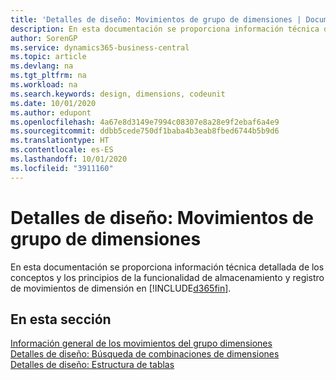 ```yaml
---
title: 'Detalles de diseño: Movimientos de grupo de dimensiones | Documentos de Microsoft'
description: En esta documentación se proporciona información técnica detallada de los conceptos y los principios que se usan para rediseñar la característica de almacenamiento y registro de movimientos de dimensión.
author: SorenGP
ms.service: dynamics365-business-central
ms.topic: article
ms.devlang: na
ms.tgt_pltfrm: na
ms.workload: na
ms.search.keywords: design, dimensions, codeunit
ms.date: 10/01/2020
ms.author: edupont
ms.openlocfilehash: 4a67e8d3149e7994c08307e8a28e9f2ebaf6a4e9
ms.sourcegitcommit: ddbb5cede750df1baba4b3eab8fbed6744b5b9d6
ms.translationtype: HT
ms.contentlocale: es-ES
ms.lasthandoff: 10/01/2020
ms.locfileid: "3911160"
---
```

# <a name="design-details-dimension-set-entries"></a>Detalles de diseño: Movimientos de grupo de dimensiones
En esta documentación se proporciona información técnica detallada de los conceptos y los principios de la funcionalidad de almacenamiento y registro de movimientos de dimensión en [!INCLUDE[d365fin](includes/d365fin_md.md)].

## <a name="in-this-section"></a>En esta sección  
[Información general de los movimientos del grupo dimensiones](design-details-dimension-set-entries-overview.md)  
[Detalles de diseño: Búsqueda de combinaciones de dimensiones](design-details-searching-for-dimension-combinations.md)  
[Detalles de diseño: Estructura de tablas](design-details-table-structure.md)  

